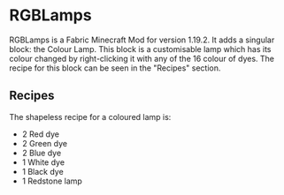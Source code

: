 # RGBLamps
RGBLamps is a Fabric Minecraft Mod for version 1.19.2. It adds a singular block: the Colour Lamp. This block is a customisable lamp which has its colour changed by right-clicking it with any of the 16 colour of dyes. The recipe for this block can be seen in the "Recipes" section.

## Recipes
The shapeless recipe for a coloured lamp is:
 - 2 Red dye
 - 2 Green dye
 - 2 Blue dye
 - 1 White dye
 - 1 Black dye
 - 1 Redstone lamp